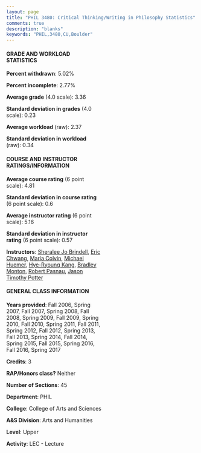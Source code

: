 ```yaml
---
layout: page
title: "PHIL 3480: Critical Thinking/Writing in Philosophy Statistics"
comments: true
description: "blanks"
keywords: "PHIL,3480,CU,Boulder"
---
```

<head>
<script src="https://ajax.googleapis.com/ajax/libs/jquery/2.1.3/jquery.min.js"></script>
<script src="https://dl.dropboxusercontent.com/s/pc42nxpaw1ea4o9/highcharts.js?dl=0"></script>
<!-- <script src="../assets/js/highcharts.js"></script> -->
<style type="text/css">@font-face {
	font-family: "Bebas Neue";
	src: url(https://www.filehosting.org/file/details/544349/BebasNeue Regular.otf) format("opentype");
	}
	h1.Bebas { 
		font-family: "Bebas Neue", Verdana, Tahoma;
	}
</style>
</head>
<body>
	<div id="container" style="float: right; width: 45%; height: 88%; margin-left: 2.5%; margin-right: 2.5%;"></div>
	<script language="JavaScript">
		$(document).ready(function() {
		var chart = {type: 'column'};
		var title = {text: 'Grade Distribution'};
		var xAxis = {categories: ['A','B','C','D','F'],crosshair: true};
		var yAxis = {min: 0,title: {text: 'Percentage'}};
		var tooltip = {headerFormat: '<center><b><span style="font-size:20px">{point.key}</span></b></center>',
		               pointFormat: '<td style="padding:0"><b>{point.y:.1f}%</b></td>',
		               footerFormat: '</table>',shared: true,useHTML: true};
		var plotOptions = {column: {pointPadding: 0.0,borderWidth: 0}};  
		var credits = {enabled: false};var series= [{name: 'Percent',data: [53.52,36.97,7.08,1.24,1.19,]}];
		var json = {};
		json.chart = chart;
		json.title = title;
		json.tooltip = tooltip;
		json.xAxis = xAxis;
		json.yAxis = yAxis;  
		json.series = series;
		json.plotOptions = plotOptions;  
		json.credits = credits;
		$('#container').highcharts(json);
	});
	</script>
</body>
			   
#### GRADE AND WORKLOAD STATISTICS

**Percent withdrawn**: 5.02%

**Percent incomplete**: 2.77%

**Average grade** (4.0 scale): 3.36

**Standard deviation in grades** (4.0 scale): 0.23

**Average workload** (raw): 2.37

**Standard deviation in workload** (raw): 0.34

#### COURSE AND INSTRUCTOR RATINGS/INFORMATION

**Average course rating** (6 point scale): 4.81

**Standard deviation in course rating** (6 point scale): 0.6

**Average instructor rating** (6 point scale): 5.16

**Standard deviation in instructor rating** (6 point scale): 0.57

**Instructors**: <a href='../../instructors/Sheralee_Jo_Brindell'>Sheralee Jo Brindell</a>, <a href='../../instructors/Eric_Chwang'>Eric Chwang</a>, <a href='../../instructors/Maria_Colvin'>Maria Colvin</a>, <a href='../../instructors/Michael_Huemer'>Michael Huemer</a>, <a href='../../instructors/Hye-Ryoung_Kang'>Hye-Ryoung Kang</a>, <a href='../../instructors/Bradley_Monton'>Bradley Monton</a>, <a href='../../instructors/Robert_Pasnau'>Robert Pasnau</a>, <a href='../../instructors/Jason_Timothy_Potter'>Jason Timothy Potter</a>

#### GENERAL CLASS INFORMATION

**Years provided**: Fall 2006, Spring 2007, Fall 2007, Spring 2008, Fall 2008, Spring 2009, Fall 2009, Spring 2010, Fall 2010, Spring 2011, Fall 2011, Spring 2012, Fall 2012, Spring 2013, Fall 2013, Spring 2014, Fall 2014, Spring 2015, Fall 2015, Spring 2016, Fall 2016, Spring 2017

**Credits**: 3

**RAP/Honors class?** Neither

**Number of Sections**: 45

**Department**: PHIL

**College**: College of Arts and Sciences

**A&S Division**: Arts and Humanities

**Level**: Upper

**Activity**: LEC - Lecture
